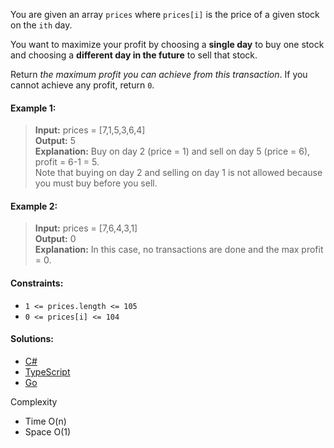 You are given an array `prices` where `prices[i]` is the price of a given stock on the `ith` day.

You want to maximize your profit by choosing a **single day** to buy one stock and choosing a **different day in the future** to sell that stock.

Return _the maximum profit you can achieve from this transaction_. If you cannot achieve any profit, return `0`.

#### Example 1:

> **Input:** prices = [7,1,5,3,6,4]  
> **Output:** 5  
> **Explanation:** Buy on day 2 (price = 1) and sell on day 5 (price = 6), profit = 6-1 = 5.  
> Note that buying on day 2 and selling on day 1 is not allowed because you must buy before you sell.

#### Example 2:

> **Input:** prices = [7,6,4,3,1]  
> **Output:** 0  
> **Explanation:** In this case, no transactions are done and the max profit = 0.

#### Constraints:

- `1 <= prices.length <= 105`
- `0 <= prices[i] <= 104`

#### Solutions:

- [C#](/array-string/best-time-to-buy-and-sell-stock/best-time-to-buy-and-sell-stock.cs)
- [TypeScript](/array-string/best-time-to-buy-and-sell-stock/best-time-to-buy-and-sell-stock.ts)
- [Go](/array-string/best-time-to-buy-and-sell-stock/best-time-to-buy-and-sell-stock.go)

Complexity
- Time O(n)  
- Space O(1)